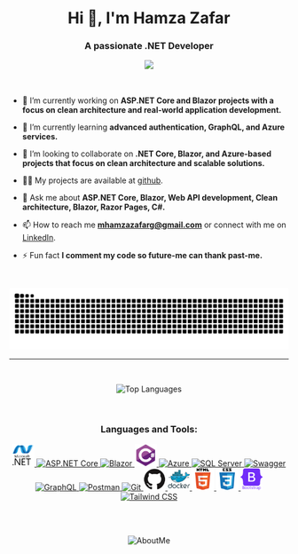 
<h1 align="center">Hi 👋, I'm Hamza Zafar</h1>
<h3 align="center">A passionate .NET Developer</h3>

<p align="center">
  <img src="https://media.giphy.com/media/v1.Y2lkPWVjZjA1ZTQ3MnpuejkyN3ZnN2ZrOTRjZDhqaDNyZ21oaXdneW95dnZjYmxwdjZhcyZlcD12MV9naWZzX3JlbGF0ZWQmY3Q9Zw/L8K62iTDkzGX6/giphy.gif" width="300">
</p>

<br>

- 🔭 I’m currently working on **ASP.NET Core and Blazor projects with a focus on clean architecture and real-world application development.**

- 🌱 I’m currently learning **advanced authentication, GraphQL, and Azure services.**

- 👯 I’m looking to collaborate on **.NET Core, Blazor, and Azure-based projects that focus on clean architecture and scalable solutions.**

- 👨‍💻 My projects are available at [github](https://github.com/HamzaCodeBase).

- 💬 Ask me about **ASP.NET Core, Blazor, Web API development, Clean architecture, Blazor, Razor Pages, C#.**

- 📫 How to reach me **mhamzazafarg@gmail.com** or connect with me on [LinkedIn](https://www.linkedin.com/in/hamzazafarg/).

- ⚡ Fun fact **I comment my code so future-me can thank past-me.**

<br>

<p align="center">
  <picture>
    <source media="(prefers-color-scheme: dark)" srcset="https://raw.githubusercontent.com/hamzacodebase/hamzacodebase/output/snake-dark.svg">
    <source media="(prefers-color-scheme: light)" srcset="https://raw.githubusercontent.com/hamzacodebase/hamzacodebase/output/snake-light.svg">
    <img alt="GitHub Snake" src="https://raw.githubusercontent.com/hamzacodebase/hamzacodebase/output/snake-light.svg">
  </picture>
</p>

<hr>
<br>

 <p align="center">
  <picture>
    <source media="(prefers-color-scheme: dark)" srcset="https://github-readme-stats.vercel.app/api/top-langs?username=hamzacodebase&show_icons=true&locale=en&layout=compact&theme=chartreuse-dark">
    <source media="(prefers-color-scheme: light)" srcset="https://github-readme-stats.vercel.app/api/top-langs?username=hamzacodebase&show_icons=true&locale=en&layout=compact&theme=default">
    <img alt="Top Languages" src="https://github-readme-stats.vercel.app/api/top-langs?username=hamzacodebase&show_icons=true&locale=en&layout=compact&theme=default">
  </picture>
</p>

<br>

<h3 align="center">Languages and Tools:</h3>
<p align="center">
  <!-- Core .NET & Microsoft Stack -->
  <a href="https://dotnet.microsoft.com/" target="_blank" rel="noreferrer">
    <img src="https://raw.githubusercontent.com/devicons/devicon/master/icons/dot-net/dot-net-original-wordmark.svg" alt=".NET" width="40" height="40"/>
  </a>
  <a href="https://learn.microsoft.com/en-us/aspnet/core/?view=aspnetcore-8.0" target="_blank" rel="noreferrer">
    <img src="https://upload.wikimedia.org/wikipedia/commons/e/ee/.NET_Core_Logo.svg" alt="ASP.NET Core" width="40" height="40"/>
  </a>
  <a href="https://dotnet.microsoft.com/en-us/apps/aspnet/web-apps/blazor" target="_blank" rel="noreferrer">
    <img src="https://upload.wikimedia.org/wikipedia/commons/d/d0/Blazor.png" alt="Blazor" width="40" height="40"/>
  </a>
  <a href="https://www.w3schools.com/cs/" target="_blank" rel="noreferrer">
    <img src="https://raw.githubusercontent.com/devicons/devicon/master/icons/csharp/csharp-original.svg" alt="C#" width="40" height="40"/>
  </a>
  <a href="https://azure.microsoft.com/en-in/" target="_blank" rel="noreferrer">
    <img src="https://www.vectorlogo.zone/logos/microsoft_azure/microsoft_azure-icon.svg" alt="Azure" width="40" height="40"/>
  </a>
  <a href="https://www.microsoft.com/en-us/sql-server" target="_blank" rel="noreferrer">
    <img src="https://www.svgrepo.com/show/303229/microsoft-sql-server-logo.svg" alt="SQL Server" width="40" height="40"/>
  </a>

  <!-- API & Backend Tools -->
  <a href="https://swagger.io/" target="_blank" rel="noreferrer">
    <img src="https://raw.githubusercontent.com/swagger-api/swagger.io/wordpress/images/assets/SW-logo-clr.svg" alt="Swagger" width="40" height="40"/>
  </a>
  <a href="https://graphql.org" target="_blank" rel="noreferrer">
    <img src="https://www.vectorlogo.zone/logos/graphql/graphql-icon.svg" alt="GraphQL" width="40" height="40"/>
  </a>
  <a href="https://postman.com" target="_blank" rel="noreferrer">
    <img src="https://www.vectorlogo.zone/logos/getpostman/getpostman-icon.svg" alt="Postman" width="40" height="40"/>
  </a>
  <a href="https://git-scm.com/" target="_blank" rel="noreferrer">
    <img src="https://www.vectorlogo.zone/logos/git-scm/git-scm-icon.svg" alt="Git" width="40" height="40"/>
  </a>
  <a href="https://github.com/" target="_blank" rel="noreferrer">
    <img src="https://raw.githubusercontent.com/devicons/devicon/master/icons/github/github-original.svg" alt="GitHub" width="40" height="40"/>
  </a>
  <a href="https://www.docker.com/" target="_blank" rel="noreferrer">
    <img src="https://raw.githubusercontent.com/devicons/devicon/master/icons/docker/docker-original-wordmark.svg" alt="Docker" width="40" height="40"/>
  </a>

  <!-- Frontend -->
  <a href="https://www.w3.org/html/" target="_blank" rel="noreferrer">
    <img src="https://raw.githubusercontent.com/devicons/devicon/master/icons/html5/html5-original-wordmark.svg" alt="HTML5" width="40" height="40"/>
  </a>
  <a href="https://www.w3schools.com/css/" target="_blank" rel="noreferrer">
    <img src="https://raw.githubusercontent.com/devicons/devicon/master/icons/css3/css3-original-wordmark.svg" alt="CSS3" width="40" height="40"/>
  </a>
  <a href="https://getbootstrap.com" target="_blank" rel="noreferrer">
    <img src="https://raw.githubusercontent.com/devicons/devicon/master/icons/bootstrap/bootstrap-plain-wordmark.svg" alt="Bootstrap" width="40" height="40"/>
  </a>
  <a href="https://tailwindcss.com/" target="_blank" rel="noreferrer">
    <img src="https://www.vectorlogo.zone/logos/tailwindcss/tailwindcss-icon.svg" alt="Tailwind CSS" width="40" height="40"/>
  </a>
</p>

<br>
<br>
<p align="center">
  <img src="https://media2.giphy.com/media/v1.Y2lkPTc5MGI3NjExN2h1NWc1ZGdoNHEwOXYxYm1lajBoOXVtbG8ycW80bHVpdWw5d3g2dyZlcD12MV9pbnRlcm5hbF9naWZfYnlfaWQmY3Q9Zw/tydpNxSnNEgLvDm11D/giphy.gif" alt="AboutMe" style="width:auto; max-width:100%;">
</p>

